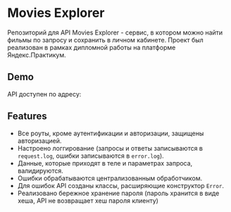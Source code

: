 # Movies Explorer

Репозиторий для API Movies Explorer - сервис, в котором можно найти фильмы по запросу и сохранить в личном кабинете. Проект был реализован в рамках дипломной работы на платформе Яндекс.Практикум.

## Demo

API доступен по адресу:


## Features

- Все роуты, кроме аутентификации и авторизации, защищены авторизацией.
- Настроено логгирование (запросы и ответы записываются в `request.log`, ошибки записываются в `error.log`).
- Данные, которые приходят в теле и параметрах запроса, валидируются.
- Ошибки обрабатываются централизованным обработчиком.
- Для ошибок API созданы классы, расширяющие конструктор `Error`.
- Реализовано бережное хранение пароля (пароль хранится в виде хеша, API не возвращает хеш пароля клиенту)
